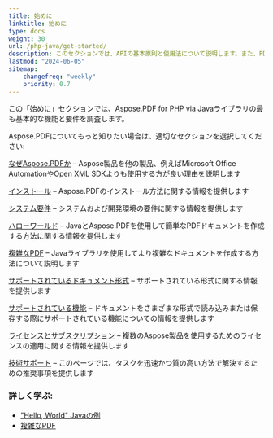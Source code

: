 ```yaml
---
title: 始めに
linktitle: 始めに
type: docs
weight: 30
url: /php-java/get-started/
description: このセクションでは、APIの基本原則と使用法について説明します。また、PDFドキュメントを作成するための簡単かつ複雑な例を示します
lastmod: "2024-06-05"   
sitemap: 
    changefreq: "weekly"
    priority: 0.7
---
```


この「始めに」セクションでは、Aspose.PDF for PHP via Javaライブラリの最も基本的な機能と要件を調査します。

Aspose.PDFについてもっと知りたい場合は、適切なセクションを選択してください:

[なぜAspose.PDFか](/pdf/php-java/why-aspose-pdf/) – Aspose製品を他の製品、例えばMicrosoft Office AutomationやOpen XML SDKよりも使用する方が良い理由を説明します

[インストール](/pdf/php-java/installation/) – Aspose.PDFのインストール方法に関する情報を提供します

[システム要件](/pdf/php-java/system-requirements/) – システムおよび開発環境の要件に関する情報を提供します

[ハローワールド](/pdf/php-java/hello-world-example/) – JavaとAspose.PDFを使用して簡単なPDFドキュメントを作成する方法に関する情報を提供します

[複雑なPDF](/pdf/php-java/complex-pdf-example/) – Javaライブラリを使用してより複雑なドキュメントを作成する方法について説明します

[サポートされているドキュメント形式](/pdf/php-java/supported-file-formats/) – サポートされている形式に関する情報を提供します

[サポートされている機能](/pdf/php-java/key-features/) – ドキュメントをさまざまな形式で読み込みまたは保存する際にサポートされている機能についての情報を提供します

[ライセンスとサブスクリプション](/pdf/php-java/licensing/) – 複数のAspose製品を使用するためのライセンスの適用に関する情報を提供します

[技術サポート](/pdf/php-java/technical-support/) – このページでは、タスクを迅速かつ質の高い方法で解決するための推奨事項を提供します

### 詳しく学ぶ:

- ["Hello, World" Javaの例](/pdf/php-java/hello-world-example/)
- [複雑なPDF](/pdf/php-java/complex-pdf-example/)
